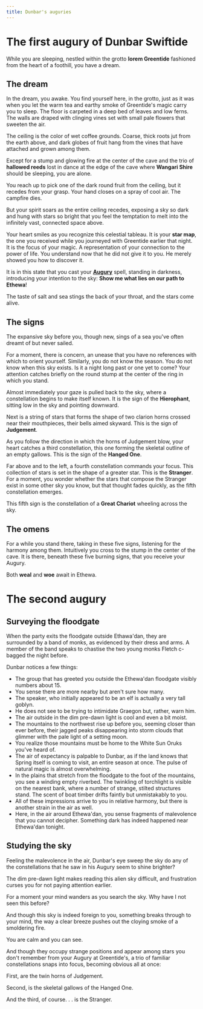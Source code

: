 ```yaml
---
title: Dunbar's auguries
---
```


# The first augury of Dunbar Swiftide

While you are sleeping, nestled within the grotto **Iorem Greentide** fashioned from the heart of a foothill, you have a dream.

## The dream

In the dream, you awake. You find yourself here, in the grotto, just as it was when you let the warm tea and earthy smoke of Greentide's magic carry you to sleep. The floor is carpeted in a deep bed of leaves and low ferns. The walls are draped with clinging vines set with small pale flowers that sweeten the air.

The ceiling is the color of wet coffee grounds. Coarse, thick roots jut from the earth above, and dark globes of fruit hang from the vines that have attached and grown among them.

Except for a stump and glowing fire at the center of the cave and the trio of **hallowed reeds** lost in dance at the edge of the cave where **Wangari Shire** should be sleeping, you are alone. 

You reach up to pick one of the dark round fruit from the ceiling, but it recedes from your grasp. Your hand closes on a spray of cool air. The campfire dies.

But your spirit soars as the entire ceiling recedes, exposing a sky so dark and hung with stars so bright that you feel the temptation to melt into the infinitely vast, connected space above. 

Your heart smiles as you recognize this celestial tableau. It is your **star map**, the one you received while you journeyed with Greentide earlier that night. It is the focus of your magic. A representation of your connection to the power of life. You understand now that he did not give it to you. He merely showed you how to discover it.

It is in this state that you cast your [**Augury**](https://www.dndbeyond.com/spells/augury) spell, standing in darkness, introducing your intention to the sky: **Show me what lies on our path to Ethewa**!

The taste of salt and sea stings the back of your throat, and the stars come alive.

## The signs

The expansive sky before you, though new, sings of a sea you've often dreamt of but never sailed.

For a moment, there is concern, an unease that you have no references with which to orient yourself. Similarly, you do not know the season. You do not know when this sky exists. Is it a night long past or one yet to come? Your attention catches briefly on the round stump at the center of the ring in which you stand.

Almost immediately your gaze is pulled back to the sky, where a constellation begins to make itself known. It is the sign of the **Hierophant**, sitting low in the sky and pointing downward.

Next is a string of stars that forms the shape of two clarion horns crossed near their mouthpieces, their bells aimed skyward. This is the sign of **Judgement**. 

As you follow the direction in which the horns of Judgement blow, your heart catches a third constellation, this one forming the skeletal outline of an empty gallows. This is the sign of the **Hanged One**.

Far above and to the left, a fourth constellation commands your focus. This collection of stars is set in the shape of a greater star. This is the **Stranger**. For a moment, you wonder whether the stars that compose the Stranger exist in some other sky you know, but that thought fades quickly, as the fifth constellation emerges.

This fifth sign is the constellation of a **Great Chariot** wheeling across the sky.

## The omens

For a while you stand there, taking in these five signs, listening for the harmony among them. Intuitively you cross to the stump in the center of the cave. It is there, beneath these five burning signs, that you receive your Augury.

Both **weal** and **woe** await in Ethewa.

# The second augury

## Surveying the floodgate

When the party exits the floodgate outside Ethawa'dan, they are surrounded by a band of monks, as evidenced by their dress and arms. A member of the band speaks to chastise the two young monks Fletch c-bagged the night before. 

Dunbar notices a few things:

* The group that has greeted you outside the Ethewa'dan floodgate visibly numbers about 15.
* You sense there are more nearby but aren't sure how many.
* The speaker, who initially appeared to be an elf is actually a very tall goblyn.
* He does not see to be trying to intimidate Graegon but, rather, warn him.
* The air outside in the dim pre-dawn light is cool and even a bit moist.
* The mountains to the northwest rise up before you, seeming closer than ever before, their jagged peaks disappearing into storm clouds that glimmer with the pale light of a setting moon.
* You realize those mountains must be home to the White Sun Oruks you've heard of.
* The air of expectancy is palpable to Dunbar, as if the land knows that Spring itself is coming to visit, an entire season at once. The pulse of natural magic is almost overwhelming.
* In the plains that stretch from the floodgate to the foot of the mountains, you see a winding empty riverbed. The twinkling of torchlight is visible on the nearest bank, where a number of strange, stilted structures stand. The scent of boat timber drifts faintly but unmistakably to you. 
* All of these impressions arrive to you in relative harmony, but there is another strain in the air as well.
* Here, in the air around Ethewa'dan, you sense fragments of malevolence that you cannot decipher. Something dark has indeed happened near Ethewa'dan tonight.

## Studying the sky

Feeling the malevolence in the air, Dunbar's eye sweep the sky
do any of the constellations that he saw in his Augury seem to shine brighter?

The dim pre-dawn light makes reading this alien sky difficult, and frustration curses you for not paying attention earlier. 

For a moment your mind wanders as you search the sky. Why have I not seen this before?
 
And though this sky is indeed foreign to you, something breaks through to your mind, the way a clear breeze pushes out the cloying smoke of a smoldering fire.
 
You are calm and you can see. 
 
And though they occupy strange positions and appear among stars you don't remember from your Augury at Greentide's, a trio of familiar constellations snaps into focus, becoming obvious all at once:

First, are the twin horns of Judgement.

Second, is the skeletal gallows of the Hanged One.

And the third, of course. . . is the Stranger.



